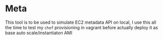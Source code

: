 # Meta

This tool is to be used to simulate EC2 metadata API on local, I use this all the time to
test my `chef` provisioning in vagrant before actually deploy it as base auto scale/instantiaton AMI
